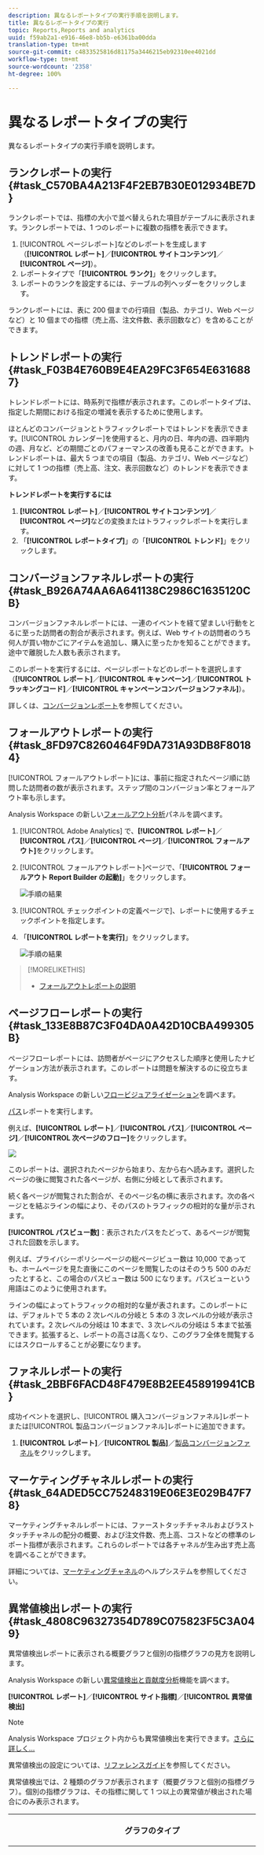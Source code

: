 ```yaml
---
description: 異なるレポートタイプの実行手順を説明します。
title: 異なるレポートタイプの実行
topic: Reports,Reports and analytics
uuid: f59ab2a1-e916-46e8-bb5b-e6361ba00dda
translation-type: tm+mt
source-git-commit: c4833525816d81175a3446215eb92310ee4021dd
workflow-type: tm+mt
source-wordcount: '2358'
ht-degree: 100%

---
```



# 異なるレポートタイプの実行

異なるレポートタイプの実行手順を説明します。


## ランクレポートの実行 {#task_C570BA4A213F4F2EB7B30E012934BE7D}

ランクレポートでは、指標の大小で並べ替えられた項目がテーブルに表示されます。ランクレポートでは、1 つのレポートに複数の指標を表示できます。

<!-- 

t_reports_ranked.xml

 -->

1. [!UICONTROL ページレポート]などのレポートを生成します（**[!UICONTROL レポート]**／**[!UICONTROL サイトコンテンツ]**／**[!UICONTROL ページ]**）。
1. レポートタイプで「**[!UICONTROL ランク]**」をクリックします。
1.  レポートのランクを設定するには、テーブルの列ヘッダーをクリックします。

   ランクレポートには、表に 200 個までの行項目（製品、カテゴリ、Web ページなど）と 10 個までの指標（売上高、注文件数、表示回数など）を含めることができます。

## トレンドレポートの実行 {#task_F03B4E760B9E4EA29FC3F654E6316887}

トレンドレポートには、時系列で指標が表示されます。このレポートタイプは、指定した期間における指定の増減を表示するために使用します。

<!-- 

t_reports_trended.xml

 -->

ほとんどのコンバージョンとトラフィックレポートではトレンドを表示できます。[!UICONTROL カレンダー]を使用すると、月内の日、年内の週、四半期内の週、月など、どの期間ごとのパフォーマンスの改善も見ることができます。トレンドレポートは、最大 5 つまでの項目（製品、カテゴリ、Web ページなど）に対して 1 つの指標（売上高、注文、表示回数など）のトレンドを表示できます。

**トレンドレポートを実行するには**

1. **[!UICONTROL レポート]**／**[!UICONTROL サイトコンテンツ]**／**[!UICONTROL ページ]**&#x200B;などの変換またはトラフィックレポートを実行します。
1. 「**[!UICONTROL レポートタイプ]**」の「**[!UICONTROL トレンド]**」をクリックします。

## コンバージョンファネルレポートの実行 {#task_B926A74AA6A641138C2986C1635120CB}

コンバージョンファネルレポートには、一連のイベントを経て望ましい行動をとるに至った訪問者の割合が表示されます。例えば、Web サイトの訪問者のうち何人が買い物かごにアイテムを追加し、購入に至ったかを知ることができます。途中で離脱した人数も表示されます。

<!-- 

t_reports_conversion_funnel.xml

 -->

このレポートを実行するには、ページレポートなどのレポートを選択します（**[!UICONTROL レポート]**／**[!UICONTROL キャンペーン]**／**[!UICONTROL トラッキングコード]**／**[!UICONTROL キャンペーンコンバージョンファネル]**）。

詳しくは、[コンバージョンレポート](https://docs.adobe.com/content/help/ja-JP/analytics/components/dimensions/evar.html)を参照してください。

## フォールアウトレポートの実行 {#task_8FD97C8260464F9DA731A93DB8F80184}

[!UICONTROL フォールアウトレポート]には、事前に指定されたページ順に訪問した訪問者の数が表示されます。ステップ間のコンバージョン率とフォールアウト率も示します。

<!-- 

t_reports_fallout.xml

 -->

Analysis Workspace の新しい[フォールアウト分析](https://docs.adobe.com/content/help/ja-JP/analytics/analyze/analysis-workspace/visualizations/fallout/fallout-flow.html)パネルを調べます。

1. [!UICONTROL Adobe Analytics] で、**[!UICONTROL レポート]**／**[!UICONTROL パス]**／**[!UICONTROL ページ]**／**[!UICONTROL フォールアウト]**&#x200B;をクリックします。
1. [!UICONTROL フォールアウトレポート]ページで、「**[!UICONTROL フォールアウト Report Builder の起動]**」をクリックします。

   ![手順の結果](assets/fallout_add_items.png)

1. [!UICONTROL チェックポイントの定義ページで]、レポートに使用するチェックポイントを指定します。
1. 「**[!UICONTROL レポートを実行]**」をクリックします。

   ![手順の結果](assets/fallout_report.png)

>[!MORELIKETHIS]
>
>* [フォールアウトレポートの説明](https://docs.adobe.com/content/help/ja-JP/analytics/analyze/analysis-workspace/visualizations/fallout/fallout-flow.html)


## ページフローレポートの実行 {#task_133E8B87C3F04DA0A42D10CBA499305B}

ページフローレポートには、訪問者がページにアクセスした順序と使用したナビゲーション方法が表示されます。このレポートは問題を解決するのに役立ちます。

Analysis Workspace の新しい[フロービジュアライゼーション](https://docs.adobe.com/content/help/en/analytics/analyze/analysis-workspace/visualizations/fallout/fallout-flow.html)を調べます。

[パス](https://docs.adobe.com/content/help/ja-JP/analytics/analyze/analysis-workspace/visualizations/flow/flow.html)レポートを実行します。

例えば、**[!UICONTROL レポート]**／**[!UICONTROL パス]**／**[!UICONTROL ページ]**／**[!UICONTROL 次ページのフロー]**&#x200B;をクリックします。

![](assets/page_flow.png)

このレポートは、選択されたページから始まり、左から右へ読みます。選択したページの後に閲覧された各ページが、右側に分岐として表示されます。

続く各ページが閲覧された割合が、そのページ名の横に表示されます。次の各ページとを結ぶラインの幅により、そのパスのトラフィックの相対的な量が示されます。

**[!UICONTROL パスビュー数]**：表示されたパスをたどって、あるページが閲覧された回数を示します。

例えば、プライバシーポリシーページの総ページビュー数は 10,000 であっても、ホームページを見た直後にこのページを閲覧したのはそのうち 500 のみだったとすると、この場合のパスビュー数は 500 になります。パスビューという用語はこのように使用されます。

ラインの幅によってトラフィックの相対的な量が表されます。このレポートには、デフォルトで 5 本の 2 次レベルの分岐と 5 本の 3 次レベルの分岐が表示されています。2 次レベルの分岐は 10 本まで、3 次レベルの分岐は 5 本まで拡張できます。拡張すると、レポートの高さは高くなり、このグラフ全体を閲覧するにはスクロールすることが必要になります。

## ファネルレポートの実行 {#task_2BBF6FACD48F479E8B2EE458919941CB}

成功イベントを選択し、[!UICONTROL 購入コンバージョンファネル]レポートまたは[!UICONTROL 製品コンバージョンファネル]レポートに追加できます。

<!-- 

t_reports_funnel.xml

 -->

1. **[!UICONTROL レポート]**／**[!UICONTROL 製品]**／[製品コンバージョンファネル](https://docs.adobe.com/content/help/ja-JP/analytics/analyze/reports-analytics/t-running-report-types.html)をクリックします。

## マーケティングチャネルレポートの実行 {#task_64ADED5CC75248319E06E3E029B47F78}

マーケティングチャネルレポートには、ファーストタッチチャネルおよびラストタッチチャネルの配分の概要、および注文件数、売上高、コストなどの標準のレポート指標が表示されます。これらのレポートでは各チャネルが生み出す売上高を調べることができます。

<!-- 

t_reports_marketing_channel.xml

 -->

詳細については、[マーケティングチャネル](/help/components/c-marketing-channels/analyze-mc.md)のヘルプシステムを参照してください。

## 異常値検出レポートの実行 {#task_4808C96327354D789C075823F5C3A049}

異常値検出レポートに表示される概要グラフと個別の指標グラフの見方を説明します。

<!-- 

t_anomaly_view.xml

 -->

Analysis Workspace の新しい[異常値検出と貢献度分析](https://docs.adobe.com/content/help/ja-JP/analytics/analyze/analysis-workspace/virtual-analyst/anomaly-detection/anomaly-detection.html)機能を調べます。

**[!UICONTROL レポート]**／**[!UICONTROL サイト指標]**／**[!UICONTROL 異常値検出]**

>[!NOTE]
>
>Analysis Workspace プロジェクト内からも異常値検出を実行できます。[さらに詳しく...](https://docs.adobe.com/content/help/en/analytics/analyze/analysis-workspace/virtual-analyst/anomaly-detection/anomaly-detection.html)

異常値検出の設定については、[リファレンスガイド](https://docs.adobe.com/content/help/ja-JP/analytics/analyze/reports-analytics/getting-started.html#Setting_up_Anomaly_Detection)を参照してください。

異常値検出では、2 種類のグラフが表示されます（概要グラフと個別の指標グラフ）。個別の指標グラフは、その指標に関して 1 つ以上の異常値が検出された場合にのみ表示されます。

<table id="table_88163CD8FC164342855D90D01F9C581A"> 
 <thead> 
  <tr> 
   <th colname="col1" class="entry"> <p>グラフのタイプ </p> </th> 
   <th colname="col2" class="entry"> <p>説明 </p> </th> 
  </tr> 
 </thead>
 <tbody> 
  <tr> 
   <td colname="col1"> <p>概要グラフ </p> <p><img placement="break"  src="assets/ad_summary_chart.png" width="570px" id="image_1CD4C4770BAA43C4AD7CBB824AD41338" /> </p> </td> 
   <td colname="col2"> <p> 
     <ul id="ul_D26DA3024CD7468291369F549557B28A"> 
      <li id="li_1C22B6E02FFB479FB71EFAD89EB37A4E">各ボックスは、下の指標に関して 1 日に追跡された 1 つの異常値を表します。 </li> 
      <li id="li_8FC587D3FF4E452D83263CC7A10B6675">緑はトレンドラインよりも上にある異常値、青はトレンドラインよりも下にある異常値を表します。 </li> 
      <li id="li_25135AB691BF443599AF2A3A60E2E71A">異常が大きいほど、データポイントの色が濃くなり、トレンドラインからの距離が遠くなります。 </li> 
      <li id="li_0C42AFA8897D420D8AB1A5D0F65B3B3A">各異常値をクリックすると、その異常の個別の指標グラフが上部（概要グラフの下部）に表示されます。 </li> 
      <li id="li_85C0F426952547B5A75D6BD31DE19CA5">偏差率の値（グラフの左側）は、次のようにして計算されます。 
       <ul id="ul_BEC0A88BFFAC4CF78BC9885FEB749694"> 
        <li id="li_1BAB2F50482745B69937DFAF1E09982E">上限値と期待値が等しい場合は、偏差率は 100% になります。 </li> 
        <li id="li_CA48064F5788448C8646CCE196161237">それ以外の場合は、偏差率は「((実際の値 – 上限値) / (上限値 – 期待値)) * 100」で計算されます。 </li> 
        <li id="li_4090357A0D214BC7B1C3DE0615875554">下限値と期待値が等しい場合は、偏差率は –100% になります。 </li> 
        <li id="li_EF694E1A4E874ECD94E1E8F7302E494F">それ以外の場合は、偏差率は「((下限値 – 実際の値) / (期待値 – 下限値)) * -100」で計算されます。  </li> 
       </ul> </li> 
      <li id="li_5C05EF7023484CC993E96D63E842B65C">「<span class="uicontrol">表示セグメント</span>」をクリックすると、異常値検出レポートにセグメントを適用するためのセグメントパネルが表示されます。セグメントについての<a href="https://docs.adobe.com/content/help/en/analytics/components/segmentation/seg-home.html"  >詳細</a>を参照してください。 </li> 
      <li id="li_1B41CABF13D1407886C68EE3BC201E60">「<span class="uicontrol">指標を編集</span>」をクリックすると、異常値を検出する指標の選択および選択解除が行えます。 </li> 
     </ul> </p> </td> 
  </tr> 
  <tr> 
   <td colname="col1"> <p>個別の指標グラフ </p> <p><img placement="break"  src="assets/metric_report.png" width="570px" id="image_5BBECFD91CF14478AA4761E6256BBCB9" /> </p> </td> 
   <td colname="col2"> <p> 
     <ul id="ul_739C5687013743A29B63089FDA763F45"> 
      <li id="li_456A0BDA4D4E46CE9CC1C3DBAA1E2220">個々のトレンド指標（計算指標を含む）の異常値のデータポイントをドットで示します。 </li> 
      <li id="li_89FD847C65F04F48BCA7CD38D0EC51CD">異常値の数ごとに、第 1 位と第 2 位の最新の異常値を表示します。 </li> 
      <li id="li_98B97A9706DE4455B8D8850904CBDE03">実線は、現在収集中の実際のデータを表します。これをエラーの予測や許容範囲と比較して、データポイントが異常であるかどうかを判断します。 </li> 
      <li id="li_0EEA38DDDC344BF3879430E67D74EB72">破線は、履歴データ（つまりトレーニング期間）に基づく予想を表します。 </li> 
      <li id="li_035BD2725D004AEDB630BF8DFF4DA4F3">灰色の領域は、95% 信頼区間の上限と下限を表します。 </li> 
      <li id="li_021A3D1F2EDB4319B9B39620EF1C038A">指標名の横にある上向きまたは下向きの二重矢印をクリックすると、個別のレポートを折りたたんだり展開したりできます。 </li> 
      <li id="li_722E4B9FC21047AC96D7B143197E293D">概要レポート（前述）でドリルダウンを行うと、それに応答して指標グラフの表示順序が変化します。 </li> 
      <li id="li_A2441169B185475AA68A64F81E6E40B8">単語による検索でグラフをフィルタリングできます。例えば「ページ」という単語で検索してページ関連の指標のみを表示できます。 </li> 
      <li id="li_F1BBBFCA8E2A43C29658E4FCAA36C904">定義したすべての指標を表示することも、異常値のある指標のみを表示することもできます。 </li> 
     </ul> </p> </td> 
  </tr> 
 </tbody> 
</table>

## 異常値検出の設定 {#task_AF347B34F56E44A6AE70E019B6EB2F08}

異常値検出のレポートスイート、指標、トレーニング期間、表示期間を選択する手順を説明します。

<!-- 

t_anomaly_config.xml

 -->

異常値検出は、レポートスイートごとに個別に設定します。

1. **[!UICONTROL Analytics／レポート／サイト指標／異常値検出]**&#x200B;に移動します。
1. 異常値検出を毎日追跡したいレポートスイートを選択します。レポートスイートのリストを表示するには、レポートスイートセレクターのドロップダウンメニューをクリックします。
1. 指標を選択するか、フィルター適用済み指標を定義するには、画面右上にある&#x200B;**[!UICONTROL 指標を編集]**&#x200B;アイコンをクリックします。![](assets/metrics_icon.png)

   全指標のリスト（計算指標を含む）または追跡指標のリストから、必要な指標を選択できます。特定の条件に基づいてフィルターし、リストを絞り込むこともできます。1. レポートが生成されたら、異常値検出の「**[!UICONTROL トレーニング期間]**」と「**[!UICONTROL 期間を表示]**」を変更できます。（トレーニング期間は、このアルゴリズムの「学習期間」と考えてください）。

   ![](assets/view_training_periods.png)

   次の点に注意してください。

* トレーニング期間は表示期間が始まる直前に終了します。
* デフォルトはどちらも 30 日間で、60 日間または 90 日間に延長できます。
* トレーニング期間を延長するとデータのコンテキストが大きくなり、異常値のサイズが減少することがあります。

   異常値検出レポートは、これらのパラメーターを変更するたびに更新されます。
1. （オプション）「**[!UICONTROL セグメントを表示]**」をクリックし、既存のセグメントを 1 つ以上選択するか、新しいセグメントを作成して適用することによって、セグメントをレポートに適用します。

   ![](assets/ad_top_menu.png)

   セグメントの作成と管理について詳しくは、[Analytics セグメント化ガイド](https://docs.adobe.com/content/help/ja-JP/analytics/components/segmentation/seg-home.html)を参照してください。1.（オプション）レポートをお気に入りにするか、ブックマークします。
1. （オプション）表示期間の終了日を変更します。デフォルトは昨日です。
1. これで、レポートを表示できるようになります。[異常値検出グラフの表示](/help/analyze/reports-analytics/t-running-report-types.md#task_4808C96327354D789C075823F5C3A049)。

## リアルタイムレポートの実行 {#task_5D25929C918E40B18965222FA94176B0}

リアルタイムレポートの表示方法と見方を説明します。

<!-- 

reports_realtime.xml

 -->

**[!UICONTROL レポート／サイト指標／リアルタイム]**。

リアルタイムレポートには、概要レポートと詳細レポートという 2 つのメインレポートがあります。それぞれは複数のレポートレットから構成されています。

リアルタイムレポートの設定については、[Analytics リファレンスガイド](https://docs.adobe.com/content/help/ja-JP/analytics/landing/home.html#RealTime_Reports_Configuration)を参照してください。

1. **[!UICONTROL 概要]**&#x200B;レポートとそのコンポーネントをひととおり確認します。![](assets/rtr_overview_report.png)

   <table id="choicetable_8586BECF55E843B2B5CD41205567EA32"> 
   <thead class="chhead sthead"> 
   <th class="choptionhd"> UI コンポーネント </th> 
   <th class="chdeschd"> 説明 </th> 
   </thead> 
   <tr class="chrow strow"> 
   <td class="choption"><strong>レポートスイートの選択</strong></td> 
   <td class="chdesc stentry"> このリアルタイムレポートに表示するレポートスイートを選択します。レポートスイートを変更する方法については、<a href="https://docs.adobe.com/content/help/ja-JP/analytics/admin/admin-tools/real-time-reports/t-realtime-admin.html"  >リアルタイムレポートの設定</a>を参照してください。 </td> 
   </tr> 
   <tr class="chrow strow"> 
   <td class="choption"><strong>レポートの切り替え</strong></td> 
   <td class="chdesc stentry"> 設定済みのレポート（最大 3 つ）を切り替えることができます。 </td> 
   </tr> 
   <tr class="chrow strow"> 
   <td class="choption"><strong>時間範囲の選択</strong></td> 
   <td class="chdesc stentry"> このレポート内のすべてのレポートレットで使用する全体的な時間範囲を選択します。 </td> 
   </tr> 
   <tr class="chrow strow"> 
   <td class="choption"><strong>レポートの設定</strong></td> 
   <td class="chdesc stentry"> この歯車アイコンは、ユーザーが管理者権限を持つ場合にのみ表示されます。このアイコンをクリックすると、<span class="ignoretag"><span class="uicontrol">管理ツール</span>／<span class="uicontrol">レポートスイート</span>／<span class="uicontrol">設定を編集</span>／<span class="uicontrol">リアルタイム</span></span>の下にある Report Suite Manager が表示されます。 </td> 
   </tr> 
   <tr class="chrow strow"> 
   <td class="choption"><strong>フルスクリーン表示</strong></td> 
   <td class="chdesc stentry"> フルスクリーン表示アイコンは、モニターの縦横比が 16:9 または 16:10 であり、かつ、ブラウザーがフルスクリーン表示をサポートしている場合にのみ表示されます。フルスクリーン表示モードの間は操作ができないことに注意してください（元の表示に戻るには <span class="uicontrol">Esc</span> キーを押します）。フルスクリーン表示モードにタイムアウトはありません。 </td> 
   </tr> 
   <tr class="chrow strow"> 
   <td class="choption"><strong>サイトトラフィックレポートレット</strong></td> 
   <td class="chdesc stentry"> 青いトレンドラインデータは、サイト全体のトラフィックの合計を表します。X 軸ではリテラルラベル（15 分前、10 分前など）を使用しますが、現在値はリアルタイムのエクスプレッションとして表示されます。 </td> 
   </tr> 
   <tr class="chrow strow"> 
   <td class="choption"><strong>サイト合計レポートレット</strong></td> 
   <td class="chdesc stentry"> このリアルタイムレポートで選択されている指標の、過去 N 分間のサイト合計の数を表示します。N の数値は時間範囲セレクターで設定できます。 <p>矢印の色と向きは、次のアルゴリズムに基づいて決定されます。 
      <ul id="ul_9F40CEA33798467393CB1266BB36D500"> 
      <li id="li_CCD01A44F912487DA5681EA50113643C">大きく上昇（上向き矢印）：100% 超 </li> 
      <li id="li_7402491A9A614851B7F2AE0C77BD9A97">上昇（右上向き矢印）：5% ～ 100% </li> 
      <li id="li_BCA79C08B5714D4B9315068112C66107"> 横ばい（右向き矢印）：5% ～ -5% </li> 
      <li id="li_234ECBD7D83A4AE680E4A70BF288681F"> 下降（右下向き矢印）：-5% ～ -100% </li> 
      <li id="li_10C5EA8803604C1CA714D3DB27478B31"> 大きく下降（下向き矢印）：-100% 未満 </li> 
      </ul> </p> <p>サイト合計が「インスタンス」単位でレポートされる場合は、このインスタンス数はプライマリレポートレット内のディメンションを反映しています。インスタンス固有の名前（「ページビュー数」など）が存在している場合は、その名前がサイト合計に表示されます。 </p> </td> 
   </tr> 
   <tr class="chrow strow"> 
   <td class="choption"><strong>プライマリレポートレット</strong></td> 
   <td class="chdesc stentry"> このリアルタイムレポートのプライマリディメンションとその指標に関するレポートです。選択されている時間範囲での各要素のトレンドラインを表示します。指標合計は、トレンドライン全体の合計を表します。矢印は各項目の増減を表します（大きく上昇、上昇、横ばい、下降、大きく下降）。 </td> 
   </tr> 
   <tr class="chrow strow"> 
   <td class="choption"><strong>検索ダイアログ</strong></td> 
   <td class="chdesc stentry"> この検索結果はすべてのレポートレットに影響を与えます。検索結果は、レポートを表示している間は維持されます。 </td> 
   </tr> 
   <tr class="chrow strow"> 
   <td class="choption"><strong>並べ替え... 最頻使用／勝者／敗者</strong></td> 
   <td class="chdesc stentry"> <span class="uicontrol">最頻使用</span>（デフォルト）、<span class="uicontrol">勝者</span>（最も大きく上昇したディメンション）、<span class="uicontrol">敗者</span>（最も大きく下降したディメンション）の順で並べ替えることができます。 <p>リアルタイムレポートで勝者または敗者を判定する際には、最古のサンプルと最新より 1 つ前のサンプルが参照され、単純な変化率の計算が行われます。したがって、「過去 15 分間」を選択していて、n が現在の分を表す場合には、n-1 と n-15 を比較することになります。リアルタイムレポートは、現時点では重み付けを行いません。現在の分が無視されるのは、その分がまだ完了していないため、誤った変化率が導かれる可能性があるからです。 </p> <p>この計算方法は、リアルタイムレポートで使用されるすべての指標に適用されます。 </p> </td> 
   </tr> 
   <tr class="chrow strow"> 
   <td class="choption"><strong>セカンダリ 1 レポートレット</strong></td> 
   <td class="chdesc stentry"> プロビジョニングされた 2 番目のレポートのディメンションと指標に関するリアルタイムレポートを表示します。 <p>セカンダリ 1 レポートレットには上位 4 カテゴリが表示され、残るすべての値を集計したものが 5 番目のカテゴリとして表示されます。各カテゴリについて、そのカテゴリの生の合計ビューが表示されます。さらに、全カテゴリの合計が中央に表示されます。 </p> <p> いずれかのセクションにカーソルを重ねると、関連するカテゴリが強調表示され、そのカテゴリのトレンドラインがドーナツグラフの下に表示されます。 </p> <p> 行項目にカーソルを重ねると、その行項目と関連するセクションが強調表示され、カテゴリのトレンドラインがドーナツグラフの下に表示されます。 </p> </td> 
   </tr> 
   <tr class="chrow strow"> 
   <td class="choption"><strong>セカンダリ 2 レポートレット</strong></td> 
   <td class="chdesc stentry"> プロビジョニングされた 3 番目のレポートのディメンションと指標に関するリアルタイムレポートを表示します。行ラベルにカーソルを重ねると、行ラベルが右にスライドし、その項目のトレンドラインが表示されます。 </td> 
   </tr> 
   </table>

1. プライマリレポートレットのリスト項目をクリックすると、リスト項目の&#x200B;**[!UICONTROL 詳細]**&#x200B;ビューが表示されます。![](assets/rtr_detail_report.png)

   | **アイテムトレンドレポートレット** | 概要レポートで選択した項目の、過去 N 分間のトレンドラインを表示します。N の数値は時間範囲セレクターで設定できます。 |
   |---|---|
   | **アイテム合計レポートレット** | 概要レポートで選択した項目の、過去 N 分間の指標カウントの合計を表示します。N の数値は時間範囲セレクターで設定できます。 |
   | **相関するセカンダリ 1 レポートレット** | このレポートレットはセカンダリ 1 レポートレットによく似ています。両者の違いは、使用されるデータソースだけです。この例では、このレポートレットは特定のページ（概要レポートのプライマリレポートレットで選択したページ）と表示されたインスタンスとの相関を示します。 |
   | **相関するセカンダリ 2 レポートレット** | このレポートレットはセカンダリ 2 レポートレットによく似ています。両者の違いは、使用されるデータソースだけです。この例では、このレポートレットは特定のページ（概要レポートのプライマリレポートレットで選択したページ）と言語ディメンションとの相関を示します。 |
